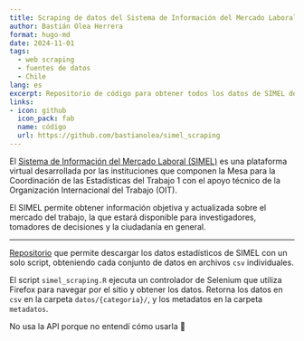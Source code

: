 ```yaml
---
title: Scraping de datos del Sistema de Información del Mercado Laboral
author: Bastián Olea Herrera
format: hugo-md
date: 2024-11-01
tags:
  - web scraping
  - fuentes de datos
  - Chile
lang: es
excerpt: Repositorio de código para obtener todos los datos de SIMEL de manera automática mediante web scraping, usando `{RSelenium}`.
links:
- icon: github
  icon_pack: fab
  name: código
  url: https://github.com/bastianolea/simel_scraping
---
```


El [Sistema de Información del Mercado Laboral (SIMEL)](https://www.simel.gob.cl) es una plataforma virtual desarrollada por las instituciones que componen la Mesa para la Coordinación de las Estadísticas del Trabajo 1 con el apoyo técnico de la Organización Internacional del Trabajo (OIT).

El SIMEL permite obtener información objetiva y actualizada sobre el mercado del trabajo, la que estará disponible para investigadores, tomadores de decisiones y la ciudadanía en general.

----

[Repositorio](https://github.com/bastianolea/simel_scraping) que permite descargar los datos estadísticos de SIMEL con un solo script, obteniendo cada conjunto de datos en archivos `csv` individuales.

El script `simel_scraping.R` ejecuta un controlador de Selenium que utiliza Firefox para navegar por el sitio y obtener los datos. Retorna los datos en `csv` en la carpeta `datos/{categoria}/`, y los metadatos en la carpeta `metadatos`.

No usa la API porque no entendí cómo usarla 🥲